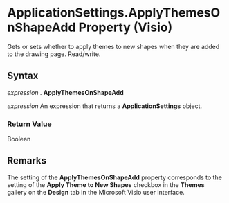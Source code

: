 
# ApplicationSettings.ApplyThemesOnShapeAdd Property (Visio)

Gets or sets whether to apply themes to new shapes when they are added to the drawing page. Read/write.


## Syntax

 _expression_ . **ApplyThemesOnShapeAdd**

 _expression_ An expression that returns a **ApplicationSettings** object.


### Return Value

Boolean


## Remarks

The setting of the  **ApplyThemesOnShapeAdd** property corresponds to the setting of the **Apply Theme to New Shapes** checkbox in the **Themes** gallery on the **Design** tab in the Microsoft Visio user interface.

